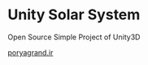 # Unity Solar System
Open Source Simple Project of Unity3D


[poryagrand.ir](https://poryagrand.ir/unity.solar.system)

